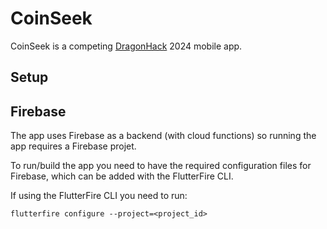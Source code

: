 # CoinSeek

CoinSeek is a competing [DragonHack](https://dragonhack.si/) 2024 mobile app.

## Setup

## Firebase
The app uses Firebase as a backend (with cloud functions) so running the app requires a Firebase projet.

To run/build the app you need to have the required configuration files for Firebase, which can be added with the FlutterFire CLI.

If using the FlutterFire CLI you need to run:
```
flutterfire configure --project=<project_id>
```